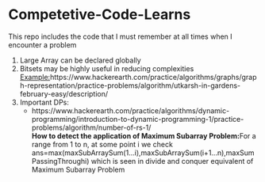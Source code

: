 # Competetive-Code-Learns
This repo includes the code that I must remember at all times when I encounter a problem
<ol>
<li>Large Array can be declared globally</li>
  <li>Bitsets may be highly useful in reducing complexities<br><u>Example:</u>https://www.hackerearth.com/practice/algorithms/graphs/graph-representation/practice-problems/algorithm/utkarsh-in-gardens-february-easy/description/</li>
<li>Important DPs:
  <ul><li>https://www.hackerearth.com/practice/algorithms/dynamic-programming/introduction-to-dynamic-programming-1/practice-problems/algorithm/number-of-rs-1/<br><strong>How to detect the application of Maximum Subarray Problem:</strong>For a range from 1 to n, at some point i we check ans=max(maxSubArraySum(1...i),maxSubArraySum(i+1...n),maxSumPassingThroughi) which is seen in divide and conquer equivalent of Maximum Subarray Problem</li><br><br>
    
    
 </ul>


</li>
</ol>
